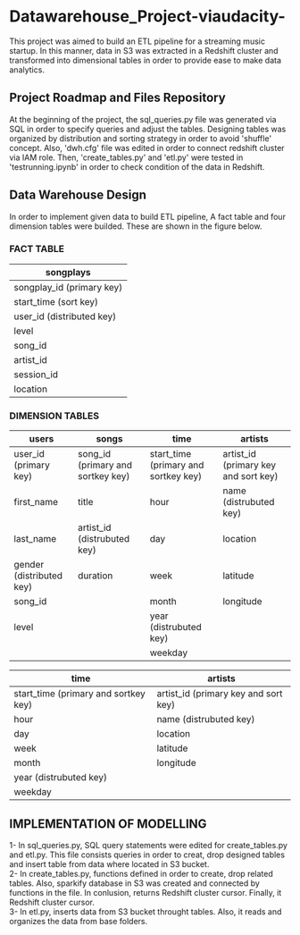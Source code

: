# Datawarehouse_Project-viaudacity-

This project was aimed to build an ETL pipeline for a streaming music startup. In this manner, data in S3 was extracted in a Redshift cluster and transformed into dimensional tables in order to provide ease to make data analytics.


## Project Roadmap and Files Repository

At the beginning of the project, the sql_queries.py file was generated via SQL in order to specify queries and adjust the tables. Designing tables was organized by distribution and sorting strategy in order to avoid 'shuffle' concept. Also, 'dwh.cfg' file was edited in order to connect redshift cluster via IAM role. Then, 'create_tables.py' and 'etl.py' were tested in 'testrunning.ipynb' in order to check condition of the data in Redshift. 


## Data Warehouse Design

In order to implement given data to build ETL pipeline, A fact table and four dimension tables were builded. These are shown in the figure below.


### FACT TABLE

|songplays  |
| ------------- | 
| songplay_id (primary key) | 
| start_time (sort key) | 
| user_id     (distributed key)  | 
| level  | 
| song_id  | 
| artist_id  | 
| session_id  | 
| location  | 

### DIMENSION TABLES

|users  |songs  |   time      |  artists  |
| ------------- | ------------- |------------- | --------------- |
| user_id (primary key) | song_id   (primary and sortkey key) |start_time   (primary and sortkey key)| artist_id (primary key and sort key) |
| first_name | title | hour| name (distrubuted key) | 
| last_name | artist_id (distrubuted key) | day | location |
| gender (distributed key) | duration | week | latitude |
| song_id  | |  month | longitude  |
| level  | | year (distrubuted key) |  |
| | | weekday| |

|      **time**            |**artists**  |
|  ------------- | --------------- |
| start_time   (primary and sortkey key)| artist_id (primary key and sort key) |
|hour| name (distrubuted key) | 
| day | location |
| week | latitude |
| month | longitude  |
| year (distrubuted key) |             
| weekday |             

## IMPLEMENTATION OF MODELLING

1- In sql_queries.py, SQL query statements were edited for create_tables.py and etl.py. This file consists queries in order to creat, drop designed tables and insert table from data where located in S3 bucket.   
2- In create_tables.py, functions defined in order to create, drop related tables. Also, sparkify database in S3 was created and connected by functions in the file. In conlusion, returns Redshift cluster cursor. Finally, it Redshift cluster cursor.  
3- In etl.py, inserts data from S3 bucket throught tables. Also, it reads and organizes the data from base folders.
